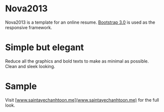 Nova2013
=======

Nova2013 is a template for an online resume. [Bootstrap 3.0](www.getbootstrap.com) is used as the responsive framework. 

Simple but elegant
========
Reduce all the graphics and bold texts to make as minimal as possible. Clean and sleek looking. 

Sample
=========
Visit [www.saintayechanhtoon.me](www.saintayechanhtoon.me) for the full look. 
